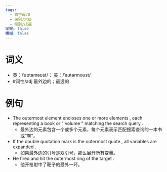 ```yaml
---
tags:
  - 首字母/O
  - 级别/六级
  - 级别/托福
掌握: false
模糊: false
---
```

# 词义
- 英：/ˈaʊtəməʊst/； 美：/ˈaʊtərmoʊst/
- #词性/adj  最外边的；最远的
# 例句
- The outermost element encloses one or more elements , each representing a book or " volume " matching the search query .
	- 最外边的元素包含一个或多个元素，每个元素表示匹配搜索查询的一本书或“卷”。
- If the double quotation mark is the outermost quote , all variables are expanded .
	- 如果最外边的引号是双引号，那么展开所有变量。
- He fired and hit the outermost ring of the target .
	- 他开枪射中了靶子的最外一环。
